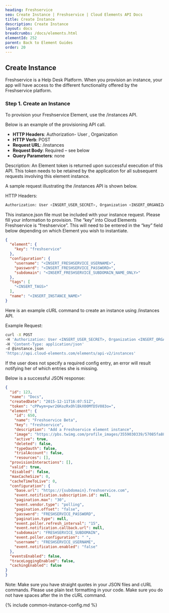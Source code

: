 ```yaml
---
heading: Freshservice
seo: Create Instance | Freshservice | Cloud Elements API Docs
title: Create Instance
description: Create Instance
layout: docs
breadcrumbs: /docs/elements.html
elementId: 252
parent: Back to Element Guides
order: 20
---
```


## Create Instance

Freshservice is a Help Desk Platform. When you provision an instance, your app will have access to the different functionality offered by the Freshservice platform.

### Step 1. Create an Instance

To provision your Freshservice Element, use the /instances API.

Below is an example of the provisioning API call.

* __HTTP Headers__: Authorization- User <user secret>, Organization <organization secret>
* __HTTP Verb__: POST
* __Request URL__: /instances
* __Request Body__: Required – see below
* __Query Parameters__: none

Description: An Element token is returned upon successful execution of this API. This token needs to be retained by the application for all subsequent requests involving this element instance.

A sample request illustrating the /instances API is shown below.

HTTP Headers:

```bash
Authorization: User <INSERT_USER_SECRET>, Organization <INSERT_ORGANIZATION_SECRET>

```
This instance.json file must be included with your instance request.  Please fill your information to provision.  The “key” into Cloud Elements Freshservice is “freshservice”.  This will need to be entered in the “key” field below depending on which Element you wish to instantiate.

```JSON
{
  "element": {
    "key": "freshservice"
  },
  "configuration": {
    "username": "<INSERT_FRESHSERVICE_USERNAME>",
    "password": "<INSERT_FRESHSERVICE_PASSWORD>",
    "subdomain": "<INSERT_FRESHSERVICE_SUBDOMAIN_NAME_ONLY>"
  },
  "tags": [
    "<INSERT_TAGS>"
  ],
  "name": "<INSERT_INSTANCE_NAME>"
}
```

Here is an example cURL command to create an instance using /instances API.

Example Request:

```bash
curl -X POST
-H 'Authorization: User <INSERT_USER_SECRET>, Organization <INSERT_ORGANIZATION_SECRET>'
-H 'Content-Type: application/json'
-d @instance.json
'https://api.cloud-elements.com/elements/api-v2/instances'
```

If the user does not specify a required config entry, an error will result notifying her of which entries she is missing.

Below is a successful JSON response:

```JSON
{
  "id": 123,
  "name": "Docs",
  "createdDate": "2015-12-11T16:07:51Z",
  "token": "cPPwym+pwr26KozRxOhlBkX00MfD5V083o=",
  "element": {
    "id": 650,
    "name": "Freshservice Beta",
    "key": "freshservice",
    "description": "Add a Freshservice element instance",
    "image": "https://pbs.twimg.com/profile_images/3559030339/57085fa888b2c9e82fafc5b165da00db.png",
    "active": true,
    "deleted": false,
    "typeOauth": false,
    "trialAccount": false,
    "resources": [],
  "provisionInteractions": [],
  "valid": true,
  "disabled": false,
  "maxCacheSize": 0,
  "cacheTimeToLive": 0,
  "configuration": {
    "base.url": "https://{subdomain}.freshservice.com",
    "event.notification.subscription.id": null,
    "pagination.max": "30",
    "event.vendor.type": "polling",
    "pagination.offset": "false",
    "password": "FRESHSERVICE_PASSWORD",
    "pagination.type": null,
    "event.poller.refresh_interval": "15",
    "event.notification.callback.url": null,
    "subdomain": "FRESHSERVICE_SUBDOMAIN",
    "event.poller.configuration": " ",
    "username": "FRESHSERVICE_USERNAME",
    "event.notification.enabled": "false"
  },
  "eventsEnabled": false,
  "traceLoggingEnabled": false,
  "cachingEnabled": false
}
}
```

Note:  Make sure you have straight quotes in your JSON files and cURL commands.  Please use plain text formatting in your code.  Make sure you do not have spaces after the in the cURL command.

{% include common-instance-config.md %}
